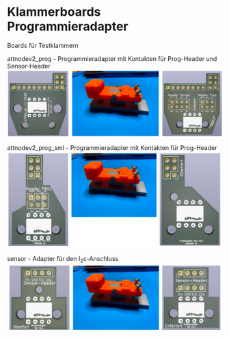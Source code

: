 # Klammerboards Programmieradapter
 Boards für Testklammern
 
 attnodev2_prog - Programmieradapter mit Kontakten für Prog-Header und Sensor-Header
 ![attnodev2_prog](https://github.com/theArcher73/klammerboards/blob/main/attnodev2_prog/attnodev2_prog.png)

 attnodev2_prog_sml - Programmieradapter mit Kontakten für Prog-Header
 ![attnodev2_prog_sml](https://github.com/theArcher73/klammerboards/blob/main/attnodev2_prog_sml/attnode_prog_sml.png)
 
 sensor - Adapter für den I<sub>2</sub>c-Anschluss
 ![sensor](https://github.com/theArcher73/klammerboards/blob/main/sensor/sensor.png)

